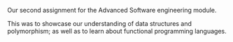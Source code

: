 Our second assignment for the Advanced Software engineering module.

This was to showcase our understanding of data structures and polymorphism; as well as to learn about functional programming languages.
